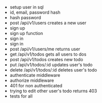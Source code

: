 - setup user in sql
- id, email, password hash
- hash password
- post /api/v1/users creates a new user
- sign up
- sign up function
- sign in
- sign in 
- post /api/v1/users/me returns user
- get /api/v1/todos gets all users to dos
- post /api/v1/todos creates new todo
- put /api/v1/todos/:id updates user's todo
- delete /api/v1/todos/:id deletes user's todo
- authenticate middleware
- authorize middleware
- 401 for non authenticated
- trying to edit other user's todo returns 403
- tests for all